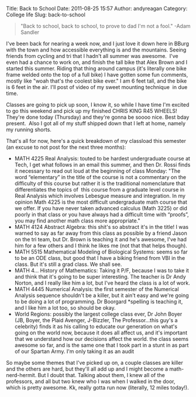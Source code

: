 Title: Back to School
Date: 2011-08-25 15:57
Author: andyreagan
Category: College life
Slug: back-to-school

> "Back to school, back to school, to prove to dad I'm not a fool."
> -Adam Sandler

I've been back for nearing a week now, and I just love it down here in
BBurg with the town and how accessible everything is and the mountains.
Seeing friends from cycling and tri that I hadn't all summer was
awesome.  I've even had a chance to work on, and finish the tall bike
that Alex Brown and I started this summer. Riding that thing around
campus (it's literally one bike frame welded onto the top of a full
bike) I have gotten some fun comments, mostly like "woah that's the
coolest bike ever." I am 6 feet tall, and the bike is 6 feet in the air.
I'll post of video of my sweet mounting technique  in due time.

Classes are going to pick up soon, I know it, so while I have time I'm
excited to go this weekend and pick up my finished CHRIS KING R45
WHEELS! They're done today (Thursday) and they're gonna be soooo nice.
Best bday present.  Also I got all of my stuff shipped down that I left
at home, namely my running shorts.

That's all for now, here's a quick breakdown of my classload this
semester (an excuse to not post for the next three months):

-   MATH 4225 Real Analysis: touted to be hardest undergraduate course
    at Tech, I get what follows in an email this summer, and then Dr.
    Rossi finds it necessary to read out loud at the beginning of class
    Monday: "The word “elementary” in the title of the course is not a
    commentary on the difficulty of this course but rather it is the
    traditional nomenclature that differentiates the topics of  this
    course from a graduate level course in Real Analysis which involves
    Lebesgue measure and integration. In my opinion Math 4225 is the
    most difficult undergraduate math course that we offer. If you have
    never taken advanced calculus (Math 3225) or did poorly in that
    class or you have always had a difficult time with “proofs”, you may
    find another math class more appropriate."
-   MATH 4124 Abstract Algebra: this shit's so abstract it's in the
    title! I was warned to say as far away from this class as possible
    by a friend Jason on the tri team, but Dr. Brown is teaching it and
    he's awesome, I've had him for a few others and I think he likes me
    (not that that helps though).
-   MATH 5515 Mathematical Modeling of Biological Systems: seems so far
    to be an ODE class, but good that I have a biking friend from VBI in
    the class. But it's still a grad class. We shall see.
-   MATH 4... History of Mathematics: Taking it P/F, because I was to
    take it and think that it's going to be super interesting. The
    teacher is Dr Andy Norton, and I really like him a lot, but I've
    heard the class is a lot of work.
-   MATH 4445 Numerical Analysis: the first semester of the Numerical
    Analysis sequence shouldn't be a killer, but it ain't easy and we're
    going to be doing a lot of programming. Dr Boorgard \*spelling is
    teaching it, and I like him a lot too, so should be okay.
-   World Regions: possibly the largest college class ever, Dr John
    Boyer (JB, Boyer, the Plaid Avenger, J-Bizzler, The Professor...this
    guy's a celebrity) finds it as his calling to educate our generation
    on what's going on the world now, because it does all affect us, and
    it's important that we understand how our decisions affect the
    world. the class seems awesome so far, and is the same one that I
    took part in a stunt in as part of our Spartan Army. I'm only taking
    it as an audit

So maybe some themes that I've picked up on, a couple classes are killer
and the others are hard, but they'll all add up and I might become a
math-nerd-hermit. But I doubt that. Talking about them, I knew all of
the professors, and all but two knew who I was when I walked in the
door, which is pretty awesome. Kk, really gotta run now (literally, 12
miles today!).

